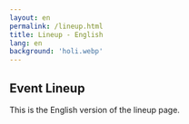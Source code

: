 ```yaml
---
layout: en
permalink: /lineup.html
title: Lineup - English
lang: en
background: 'holi.webp'
---
```

## Event Lineup
This is the English version of the lineup page.
